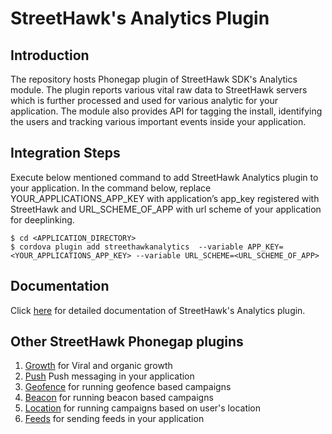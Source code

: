 # StreetHawk's Analytics Plugin

## Introduction
The repository hosts Phonegap plugin of StreetHawk SDK's Analytics module. The plugin  reports various vital raw data to StreetHawk servers which is further processed and used for various analytic for your application. The module also provides API for tagging the install, identifying the users and tracking various important events inside your application. 

## Integration Steps
Execute below mentioned command to add StreetHawk Analytics plugin to your application. In the command below, replace YOUR_APPLICATIONS_APP_KEY with application’s app_key registered with StreetHawk and URL_SCHEME_OF_APP with url scheme of your application for deeplinking. 

```
$ cd <APPLICATION_DIRECTORY>
$ cordova plugin add streethawkanalytics  --variable APP_KEY=<YOUR_APPLICATIONS_APP_KEY> --variable URL_SCHEME=<URL_SCHEME_OF_APP>
```
## Documentation
Click [here](https://streethawk.freshdesk.com/solution/articles/5000680125) for detailed documentation of StreetHawk's Analytics plugin.

## Other StreetHawk Phonegap plugins

1. [Growth](https://github.com/StreetHawkSDK/PhonegapGrowth) for Viral and organic growth
2. [Push](https://github.com/StreetHawkSDK/PhonegapPush) Push messaging in your application
3. [Geofence](https://github.com/StreetHawkSDK/PhonegapGeofence) for running geofence based campaigns 
4. [Beacon](https://github.com/StreetHawkSDK/PhonegapBeacon) for running beacon based campaigns
5. [Location](https://github.com/StreetHawkSDK/PhonegapLocations) for running campaigns based on user's location
6. [Feeds](https://github.com/StreetHawkSDK/PhonegapFeeds) for sending feeds in your application
